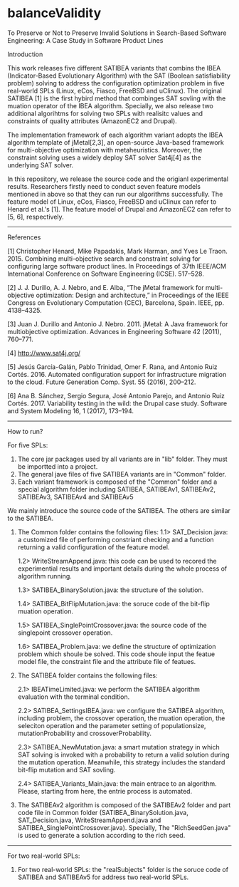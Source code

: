 # balanceValidity
To Preserve or Not to Preserve Invalid Solutions in Search-Based Software Engineering: A Case Study in Software Product Lines

Introduction

This work releases five different SATIBEA variants that combins the IBEA (Indicator-Based Evolutionary Algorithm)
with the SAT (Boolean satisfiability problem) solving to address the configuration optimization problem 
in five real-world SPLs (Linux, eCos, Fiasco, FreeBSD and uClinux). 
The original SATIBEA [1] is the first hybird method that combinges SAT sovling with the muation operator of the IBEA algorithm.
Specially, we also release two additional algorihtms for solving two SPLs
with realisitc values and constraints of quality attributes (AmazonEC2 and Drupal).

The implementation framework of each algorithm variant adopts the IBEA algorithm template
of jMetal[2,3], an open-source Java-based framework for multi-objective optimization with metaheuristics.
Moreover, the constraint solving uses a widely deploy SAT solver Sat4j[4] as the underlying SAT solver.

In this repository, we release the source code and the origianl experimental results. 
Researchers firstly need to conduct seven feature models mentioned in above so that they can run our algorithms successfully. 
The feature model of Linux, eCos, Fiasco, FreeBSD and uClinux can refer to Henard et al.'s [1].
The feature model of Drupal and AmazonEC2 can refer to [5, 6], respectively.

---------------------------------------------------------------------------------------------------------------
References

[1] Christopher Henard, Mike Papadakis, Mark Harman, and Yves Le Traon. 2015. Combining multi-objective search and constraint solving for configuring large software product lines. In Proceedings of 37th IEEE/ACM International Conference on Software Engineering (ICSE). 517–528.

[2] J. J. Durillo, A. J. Nebro, and E. Alba, “The jMetal framework for multi-objective optimization: Design and architecture,” in Proceedings of the IEEE Congress on Evolutionary Computation (CEC), Barcelona, Spain. IEEE, pp. 4138–4325.

[3] Juan J. Durillo and Antonio J. Nebro. 2011. jMetal: A Java framework for multiobjective optimization. Advances in Engineering Software 42 (2011), 760–771.

[4] http://www.sat4j.org/

[5] Jesús García-Galán, Pablo Trinidad, Omer F. Rana, and Antonio Ruiz Cortés. 2016. Automated configuration support for infrastructure migration to the cloud. Future Generation Comp. Syst. 55 (2016), 200–212.

[6] Ana B. Sánchez, Sergio Segura, José Antonio Parejo, and Antonio Ruiz Cortés. 2017. Variability testing in the wild: the Drupal case study. Software and System Modeling 16, 1 (2017), 173–194.

---------------------------------------------------------------------------------------------------------------


How to run?

For five SPLs:
   1. The core jar packages used by all variants are in "lib" folder. They must be importted into a project.
   2. The general jave files of five SATIBEA variants are in "Common" folder.
   3. Each variant framework is composed of the "Common" folder and a special algorithm folder including SATIBEA, SATIBEAv1, SATIBEAv2, SATIBEAv3, SATIBEAv4 and SATIBEAv5

We mainly introduce the source code of the SATIBEA. The others are similar to the SATIBEA.
   1. The Common folder contains the following files:
      1.1> SAT_Decision.java: a customized file of performing constriant checking and a function returning 
	                              a valid configuration of the feature model.				
	  
      1.2> WriteStreamAppend.java: this code can be used to recored the experimential results and 
                                           important details during the whole process of algorithm running.
	  
      1.3> SATIBEA_BinarySolution.java: the structure of the solution.					
	  
      1.4> SATIBEA_BitFlipMutation.java: the soruce code of the bit-flip muation operation.
	  
      1.5> SATIBEA_SinglePointCrossover.java: the source code of the singlepoint crossover operation.
	  
      1.6> SATIBEA_Problem.java: we define the structure of optimization problem which shoule be solved.
				          This code shoule input the featue model file, the constraint file and 
					  the attribute file of featues.			
   
   2. The SATIBEA folder contains the following files:
	
      2.1> IBEATimeLimited.java: we perform the SATIBEA algorithm evaluation with the terminal condition.
	    
      2.2> SATIBEA_SettingsIBEA.java: we configure the SATIBEA algorithm,
					including problem, the crossover operation, the muation operation,
                                        the seleciton operation and the parameter setting of populationsize,
                                        mutationProbability and crossoverProbability.
	    
      2.3> SATIBEA_NewMutation.java: a smart mutation strategy 
	                                in which SAT solving is invoked with a probability to return a valid 
					solution during the mutation operation. Meanwhile, this strategy includes
                                        the standard bit-flip mutation and SAT sovling.
	    
      2.4> SATIBEA_Variants_Main.java: the main entrace to an algorithm. 
					Please, starting from here, the entrie process is automated.
   
   3. The SATIBEAv2 algorithm is composed of the SATIBEAv2 folder and part code file in Common folder 
            (SATIBEA_BinarySolution.java, SAT_Decision.java, WriteStreamAppend.java and SATIBEA_SinglePointCrossover.java). 
	    Specially, The "RichSeedGen.java" is used to generate a solution according to the rich seed.

---------------------------------------------------------------------------------------------------------------	
For two real-world SPLs:
   
   1. For two real-world SPLs: the "realSubjects" folder is the soruce code of SATIBEA and SATIBEAv5 for address two real-world SPLs.

